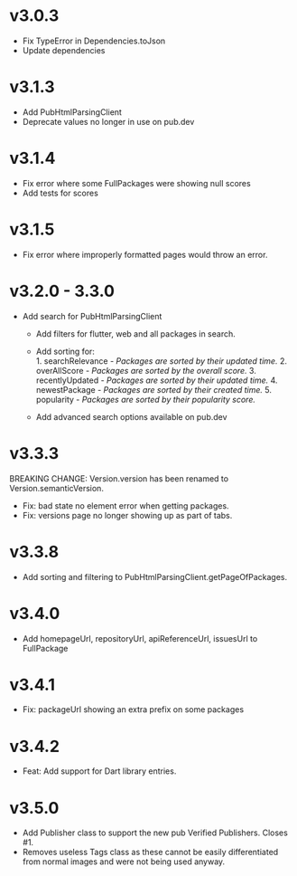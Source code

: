 # v3.0.3

* Fix TypeError in Dependencies.toJson
* Update dependencies

# v3.1.3
* Add PubHtmlParsingClient
* Deprecate values no longer in use on pub.dev


# v3.1.4
* Fix error where some FullPackages were showing null scores
* Add tests for scores

# v3.1.5
* Fix error where improperly formatted pages would throw an error.
    
# v3.2.0 - 3.3.0
* Add search for PubHtmlParsingClient
    * Add filters for flutter, web and all packages in search.
    * Add sorting for:  
          1. searchRelevance - *Packages are sorted by their updated time.*
          2. overAllScore - *Packages are sorted by the overall score.*
          3. recentlyUpdated - *Packages are sorted by their updated time.*
          4. newestPackage - *Packages are sorted by their created time.*
          5. popularity - *Packages are sorted by their popularity score.*

    * Add advanced search options available on pub.dev

# v3.3.3
 BREAKING CHANGE: Version.version has been renamed to Version.semanticVersion.
 
* Fix: bad state no element error when getting packages.
* Fix: versions page no longer showing up as part of tabs.

# v3.3.8
* Add sorting and filtering to PubHtmlParsingClient.getPageOfPackages.

# v3.4.0
*  Add homepageUrl, repositoryUrl, apiReferenceUrl, issuesUrl to FullPackage

# v3.4.1
*  Fix: packageUrl showing an extra prefix on some packages

# v3.4.2
*  Feat: Add support for Dart library entries.

# v3.5.0
* Add Publisher class to support the new pub Verified Publishers.
Closes #1.
* Removes useless Tags class as these cannot be easily differentiated from normal images and were not being used anyway.

